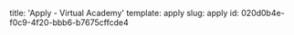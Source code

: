 title: 'Apply - Virtual Academy'
template: apply
slug: apply
id: 020d0b4e-f0c9-4f20-bbb6-b7675cffcde4

